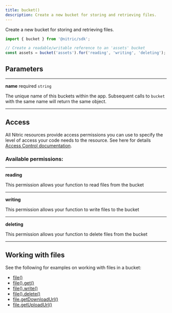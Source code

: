 ```yaml
---
title: bucket()
description: Create a new bucket for storing and retrieving files.
---
```


Create a new bucket for storing and retrieving files.

```javascript
import { bucket } from '@nitric/sdk';

// Create a readable/writable reference to an 'assets' bucket
const assets = bucket('assets').for('reading', 'writing', 'deleting');
```

## Parameters

---

**name** required `string`

The unique name of this buckets within the app. Subsequent calls to `bucket` with the same name will return the same object.

---

## Access

All Nitric resources provide access permissions you can use to specify the level of access your code needs to the resource. See here for details [Access Control documentation](../../../../access-control).

### Available permissions:

---

**reading**

This permission allows your function to read files from the bucket

---

**writing**

This permission allows your function to write files to the bucket

---

**deleting**

This permission allows your function to delete files from the bucket

---

## Working with files

See the following for examples on working with files in a bucket:

- [file()](./bucket-file.md)
- [file().get()](./bucket-file-get.md)
- [file().write()](./bucket-file-write.md)
- [file().delete()](./bucket-file-delete.md)
- [file.getDownloadUrl()](./bucket-file-downloadurl)
- [file.getUploadUrl()](./bucket-file-uploadurl)
